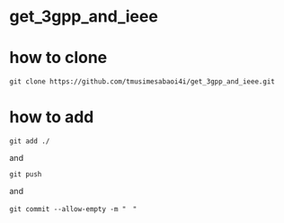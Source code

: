 # get_3gpp_and_ieee

# how to clone

```
git clone https://github.com/tmusimesabaoi4i/get_3gpp_and_ieee.git
```

# how to add

```
git add ./
```

and

```
git push
```

and

```
git commit --allow-empty -m "　"
```
